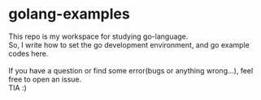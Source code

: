 # golang-examples
This repo is my workspace for studying go-language.<br>
So, I write how to set the go development environment, and go example codes here.<br>
<br>
If you have a question or find some error(bugs or anything wrong...), feel free to open an issue.<br>
TIA :)
